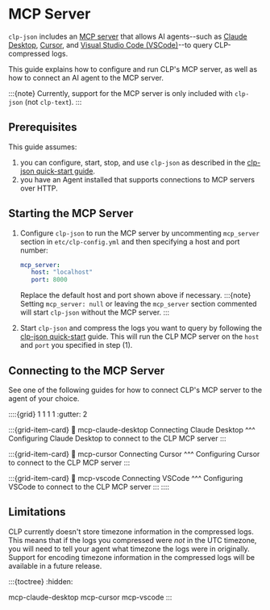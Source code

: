# MCP Server

`clp-json` includes an [MCP server][mcp-server] that allows AI agents--such as [Claude
Desktop][claude-desktop], [Cursor][cursor], and [Visual Studio Code (VSCode)][vscode]--to query
CLP-compressed logs.

This guide explains how to configure and run CLP's MCP server, as well as how to connect an AI agent
to the MCP server.

:::{note}
Currently, support for the MCP server is only included with `clp-json` (not `clp-text`).
:::

## Prerequisites

This guide assumes:

1. you can configure, start, stop, and use `clp-json` as described in the
   [clp-json quick-start guide](../quick-start/clp-json.md).
2. you have an Agent installed that supports connections to MCP servers over HTTP.

## Starting the MCP Server

1. Configure `clp-json` to run the MCP server by uncommenting `mcp_server` section in
   `etc/clp-config.yml` and then specifying a host and port number:

    ```yaml
    mcp_server:
       host: "localhost"
       port: 8000
    ```

    Replace the default host and port shown above if necessary.
    :::{note}
    Setting `mcp_server: null` or leaving the `mcp_server` section commented will
    start `clp-json` without the MCP server.
    :::

2. Start `clp-json` and compress the logs you want to query by following the [clp-json
   quick-start](../quick-start/clp-json.md) guide. This will run the CLP MCP server on the
   `host` and `port` you specified in step (1).

## Connecting to the MCP Server

See one of the following guides for how to connect CLP's MCP server to the agent of your choice.

::::{grid} 1 1 1 1
:gutter: 2

:::{grid-item-card}
:link: mcp-claude-desktop
Connecting Claude Desktop
^^^
Configuring Claude Desktop to connect to the CLP MCP server
:::

:::{grid-item-card}
:link: mcp-cursor
Connecting Cursor
^^^
Configuring Cursor to connect to the CLP MCP server
:::

:::{grid-item-card}
:link: mcp-vscode
Connecting VSCode
^^^
Configuring VSCode to connect to the CLP MCP server
:::
::::

## Limitations

CLP currently doesn't store timezone information in the compressed logs. This means that if the
logs you compressed were *not* in the UTC timezone, you will need to tell your agent what timezone
the logs were in originally. Support for encoding timezone information in the compressed logs will
be available in a future release.

:::{toctree}
:hidden:

mcp-claude-desktop
mcp-cursor
mcp-vscode
:::

[claude-desktop]: https://claude.com/product/overview
[cursor]: https://cursor.com/
[mcp-server]: https://modelcontextprotocol.io/docs/getting-started/intro
[vscode]: https://code.visualstudio.com/

